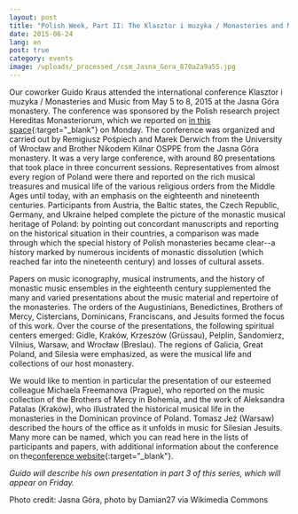 ```yaml
---
layout: post
title: "Polish Week, Part II: The Klasztor i muzyka / Monasteries and Music conference in Częstochowa"
date: 2015-06-24
lang: en
post: true
category: events
image: /uploads/_processed_/csm_Jasna_Gora_870a2a9a55.jpg
---
```



Our coworker Guido Kraus attended the international conference Klasztor i muzyka / Monasteries and Music from May 5 to 8, 2015 at the Jasna Góra monastery. The conference was sponsored by the Polish research project Hereditas Monasteriorum, which we reported on [in this space](/self_representation/2015/06/22/polish-week-part-i-music-as-part-of-monastic.html){:target="_blank"} on Monday. The conference was organized and carried out by Remigiusz Pośpiech and Marek Derwich from the University of Wrocław and Brother Nikodem Kilnar OSPPE from the Jasna Góra monastery. It was a very large conference, with around 80 presentations that took place in three concurrent sessions. Representatives from almost every region of Poland were there and reported on the rich musical treasures and musical life of the various religious orders from the Middle Ages until today, with an emphasis on the eighteenth and nineteenth centuries. Participants from Austria, the Baltic states, the Czech Republic, Germany, and Ukraine helped complete the picture of the monastic musical heritage of Poland: by pointing out concordant manuscripts and reporting on the historical situation in their countries, a comparison was made through which the special history of Polish monasteries became clear--a history marked by numerous incidents of monastic dissolution (which reached far into the nineteenth century) and losses of cultural assets.



Papers on music iconography, musical instruments, and the history of monastic music ensembles in the eighteenth century supplemented the many and varied presentations about the music material and repertoire of the monasteries. The orders of the Augustinians, Benedictines, Brothers of Mercy, Cistercians, Dominicans, Franciscans, and Jesuits formed the focus of this work. Over the course of the presentations, the following spiritual centers emerged: Gidle, Kraków, Krzeszów (Grüssau), Pelplin, Sandomierz, Vilnius, Warsaw, and Wrocław (Breslau). The regions of Galicia, Great Poland, and Silesia were emphasized, as were the musical life and collections of our host monastery.



We would like to mention in particular the presentation of our esteemed colleague Michaela Freemanova (Prague), who reported on the music collection of the Brothers of Mercy in Bohemia, and the work of Aleksandra Patalas (Kraków), who illustrated the historical musical life in the monasteries in the Dominican province of Poland. Tomasz Jeż (Warsaw) described the hours of the office as it unfolds in music for Silesian Jesuits. Many more can be named, which you can read here in the lists of participants and papers, with additional information about the conference on the[conference website](http://www.kasaty.pl/monasteries-and-music-from-the-middle-ages-to-the-present/){:target="_blank"}.



_Guido will describe his own presentation in part 3 of this series, which will appear on Friday._





Photo credit: Jasna Góra, photo by Damian27 via Wikimedia Commons



<script type="text/javascript">var switchTo5x=true;</script><script type="text/javascript" src="http://w.sharethis.com/button/buttons.js"></script><script type="text/javascript">stLight.options({publisher: "9b601438-1ce1-49d8-bfd7-9cff5df54c17", doNotHash: false, doNotCopy: false, hashAddressBar: false});</script>